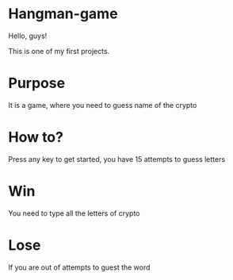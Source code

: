 # Hangman-game

Hello, guys!

This is one of my first projects.

# Purpose

It is a game, where you need to guess name of the crypto

# How to?

Press any key to get started, you have 15 attempts to guess letters

# Win

You need to type all the letters of crypto

# Lose

If you are out of attempts to guest the word
